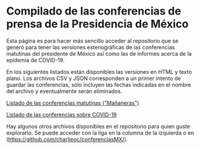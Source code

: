 # Compilado de las conferencias de prensa de la Presidencia de México

Esta página es para hacer más sencillo acceder al repositorio que se generó para tener las versiones estenográficas de las conferencias matutinas del presidente de México así como las de informes acerca de la epidemia de COVID-19.

En los siguientes listados están disponibles las versiones en HTML y texto plano. Los archivos CSV y JSON corresponden a un primer intento de guardar las conferencias,  sólo incluyen las fechas indicadas en el nombre del archivo y eventualmente serán eliminados.

[Listado de las conferencias matutinas ("Mañaneras")](https://github.com/charlieoc/estenografica-presidenciamx/tree/main/ConferenciaMatutina)

[Listado de las conferencias sobre COVID-19](https://github.com/charlieoc/estenografica-presidenciamx/tree/main/InformeCovid)

Hay algunos otros archivos disponibles en el repositorio para quien guste explorarlo. Se puede acceder con la liga en la columna de la izquierda o en (https://github.com/charlieoc/conferenciasMX/).
